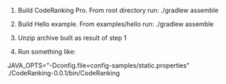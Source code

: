 
1. Build CodeRanking Pro. From root directory run: ./gradlew assemble

2. Build Hello example. From examples/hello run: ./gradlew assemble

3. Unzip archive built as result of step 1

4. Run something like:

JAVA_OPTS="-Dconfig.file=config-samples/static.properties" ./CodeRanking-0.0.1/bin/CodeRanking


